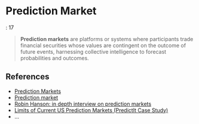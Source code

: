 # Prediction Market

: 17

> **Prediction markets** are platforms or systems where participants trade financial securities whose values are contingent on the outcome of future events, harnessing collective intelligence to forecast probabilities and outcomes.
> 

## References

- [Prediction Markets](https://news.ycombinator.com/item?id=6489135)
- [Prediction market](https://en.wikipedia.org/wiki/Prediction_market)
- [Robin Hanson: in depth interview on prediction markets](https://www.sintetia.com/robin-hanson-full-interview-about-prediction-markets/)
- [Limits of Current US Prediction Markets (PredictIt Case Study)](https://www.lesswrong.com/posts/c3iQryHA4tnAvPZEv/limits-of-current-us-prediction-markets-predictit-case-study)
- …